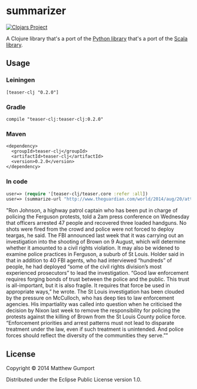 # summarizer

[![Clojars Project](http://clojars.org/teaser-clj/latest-version.svg)](http://clojars.org/teaser-clj)

A Clojure library that's a port of the [Python library](https://github.com/xiaoxu193/PyTeaser) that's a port of the [Scala library](https://github.com/MojoJolo/textteaser).

## Usage

### Leiningen

```
[teaser-clj "0.2.0"]
```

### Gradle

```
compile "teaser-clj:teaser-clj:0.2.0"
```

### Maven

```
<dependency>
  <groupId>teaser-clj</groupId>
  <artifactId>teaser-clj</artifactId>
  <version>0.2.0</version>
</dependency>
```

### In code

```clojure
user=> (require '[teaser-clj/teaser.core :refer :all])
user=> (summarize-url "http://www.theguardian.com/world/2014/aug/20/attorney-general-holder-swift-investigation-michael-brown-ferguson")
```
"Ron Johnson, a highway patrol captain who has been put in charge of policing the Ferguson protests, told a 2am press conference on Wednesday that officers arrested 47 people and recovered three loaded handguns. No shots were fired from the crowd and police were not forced to deploy teargas, he said.  The FBI announced last week that it was carrying out an investigation into the shooting of Brown on 9 August, which will determine whether it amounted to a civil rights violation. It may also be widened to examine police practices in Ferguson, a suburb of St Louis. Holder said in that in addition to 40 FBI agents, who had interviewed “hundreds” of people, he had deployed “some of the civil rights division’s most experienced prosecutors” to lead the investigation.  “Good law enforcement requires forging bonds of trust between the police and the public. This trust is all-important, but it is also fragile. It requires that force be used in appropriate ways,” he wrote.  The St Louis investigation has been clouded by the pressure on McCulloch, who has deep ties to law enforcement agencies. His impartiality was called into question when he criticised the decision by Nixon last week to remove the responsibility for policing the protests against the killing of Brown from the St Louis County police force.  “Enforcement priorities and arrest patterns must not lead to disparate treatment under the law, even if such treatment is unintended. And police forces should reflect the diversity of the communities they serve.”"

## License

Copyright © 2014 Matthew Gumport

Distributed under the Eclipse Public License version 1.0.

